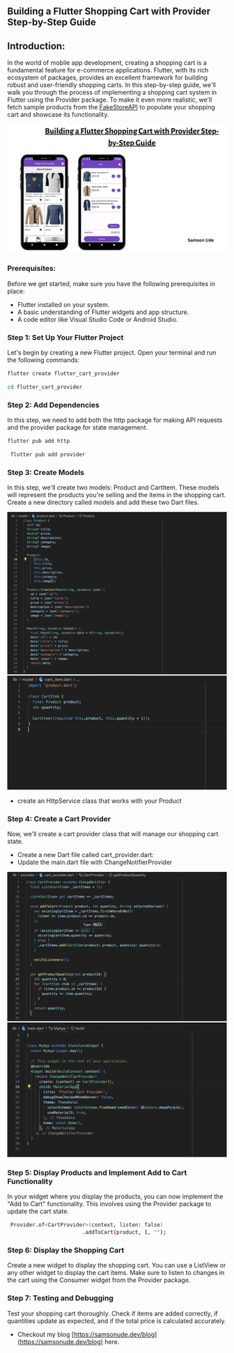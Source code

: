 ## Building a Flutter Shopping Cart with Provider Step-by-Step Guide

## Introduction:

In the world of mobile app development, creating a shopping cart is a fundamental feature for e-commerce applications. Flutter, with its rich ecosystem of packages, provides an excellent framework for building robust and user-friendly shopping carts. In this step-by-step guide, we'll walk you through the process of implementing a shopping cart system in Flutter using the Provider package.
To make it even more realistic, we'll fetch sample products from the [FakeStoreAPI](https://fakestoreapi.com/products) to populate your shopping cart and showcase its functionality.

<img src="screenshots/header1.png" alt="header1" />

### Prerequisites:

Before we get started, make sure you have the following prerequisites in place:

- Flutter installed on your system.
- A basic understanding of Flutter widgets and app structure.
- A code editor like Visual Studio Code or Android Studio.

### Step 1: Set Up Your Flutter Project

Let's begin by creating a new Flutter project. Open your terminal and run the following commands:

```bash
flutter create flutter_cart_provider
```

```bash
cd flutter_cart_provider
```

### Step 2: Add Dependencies

In this step, we need to add both the http package for making API requests and the provider package for state management.

```bash
flutter pub add http
```

```bash
 flutter pub add provider
```

### Step 3: Create Models

In this step, we'll create two models: Product and CartItem. These models will represent the products you're selling and the items in the shopping cart. Create a new directory called models and add these two Dart files.

<img src="screenshots/product.png" alt="product" />
<img src="screenshots/cartitem.png" alt="cartitem" />

- create an HttpService class that works with your Product

### Step 4: Create a Cart Provider

Now, we'll create a cart provider class that will manage our shopping cart state.

- Create a new Dart file called cart_provider.dart:
- Update the main.dart file with ChangeNotifierProvider

<img src="screenshots/cartprovider.png" alt="cartprovider" />
<img src="screenshots/contentprovider.png" alt="contentprovider" />

### Step 5: Display Products and Implement Add to Cart Functionality

In your widget where you display the products, you can now implement the "Add to Cart" functionality. This involves using the Provider package to update the cart state.

```bash
 Provider.of<CartProvider>(context, listen: false)
                        .addToCart(product, 1, "");
```

### Step 6: Display the Shopping Cart

Create a new widget to display the shopping cart. You can use a ListView or any other widget to display the cart items. Make sure to listen to changes in the cart using the Consumer widget from the Provider package.

### Step 7: Testing and Debugging

Test your shopping cart thoroughly. Check if items are added correctly, if quantities update as expected, and if the total price is calculated accurately.

- Checkout my blog [https://samsonude.dev/blog](https://samsonude.dev/blog) here.
